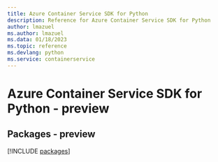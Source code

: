 ```yaml
---
title: Azure Container Service SDK for Python
description: Reference for Azure Container Service SDK for Python
author: lmazuel
ms.author: lmazuel
ms.data: 01/18/2023
ms.topic: reference
ms.devlang: python
ms.service: containerservice
---
```

# Azure Container Service SDK for Python - preview
## Packages - preview
[!INCLUDE [packages](container-service-index.md)]